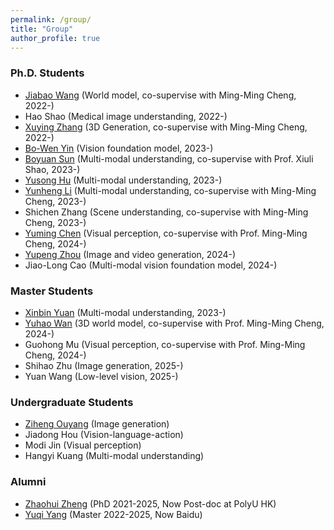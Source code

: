 ```yaml
---
permalink: /group/
title: "Group"
author_profile: true
---
```


### Ph.D. Students


+ [Jiabao Wang](https://scholar.google.com/citations?user=S9ErhhEAAAAJ&hl=en&oi=ao) (World model, co-supervise with Ming-Ming Cheng, 2022-)
+ Hao Shao (Medical image understanding, 2022-)
+ [Xuying Zhang](https://zhangxuying1004.github.io/) (3D Generation, co-supervise with Ming-Ming Cheng, 2022-)
+ [Bo-Wen Yin](https://scholar.google.com/citations?user=xr_FRrEAAAAJ&hl=en&oi=sra) (Vision foundation model, 2023-)
+ [Boyuan Sun](https://scholar.google.com/citations?user=GvTWUAEAAAAJ&hl=en) (Multi-modal understanding, co-supervise with Prof. Xiuli Shao, 2023-)
+ [Yusong Hu](https://scholar.google.com/citations?user=A8Go6k4AAAAJ&hl=en&oi=ao) (Multi-modal understanding, 2023-)
+ [Yunheng Li](https://scholar.google.com/citations?user=pqloKgIAAAAJ&hl=en&oi=ao) (Multi-modal understanding, co-supervise with Ming-Ming Cheng, 2023-)
+ Shichen Zhang (Scene understanding, co-supervise with Ming-Ming Cheng, 2023-)
+ [Yuming Chen](https://scholar.google.com/citations?hl=en&user=EweNbRAAAAAJ) (Visual perception, co-supervise with Prof. Ming-Ming Cheng, 2024-)
+ [Yupeng Zhou](https://scholar.google.com/citations?user=zQTdfUIAAAAJ&hl=en&oi=ao) (Image and video generation, 2024-)
+ Jiao-Long Cao (Multi-modal vision foundation model, 2024-)

### Master Students

+ [Xinbin Yuan](https://scholar.google.com/citations?user=Be26Qu8AAAAJ&hl=en) (Multi-modal understanding, 2023-)
+ [Yuhao Wan](https://scholar.google.com/citations?hl=en&user=kKyVqq0AAAAJ) (3D world model, co-supervise with Prof. Ming-Ming Cheng, 2024-)
+ Guohong Mu (Visual perception, co-supervise with Prof. Ming-Ming Cheng, 2024-)
+ Shihao Zhu (Image generation, 2025-)
+ Yuan Wang (Low-level vision, 2025-)

### Undergraduate Students

+ [Ziheng Ouyang](https://scholar.google.com/citations?user=Qu-j8d8AAAAJ&hl=en&oi=ao) (Image generation)
+ Jiadong Hou (Vision-language-action)
+ Modi Jin (Visual perception)
+ Hangyi Kuang (Multi-modal understanding)
 
<span class='anchor' id='-pub'></span>

### Alumni

+ [Zhaohui Zheng](https://scholar.google.com/citations?user=0X71NDYAAAAJ&hl=en) (PhD 2021-2025, Now Post-doc at PolyU HK)
+ [Yuqi Yang](https://scholar.google.com/citations?user=a4a9nswAAAAJ&hl=en&oi=ao) (Master 2022-2025, Now Baidu)

